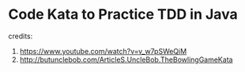 # Code Kata to Practice TDD in Java

credits:
1. https://www.youtube.com/watch?v=v_w7pSWeQiM
2. http://butunclebob.com/ArticleS.UncleBob.TheBowlingGameKata
